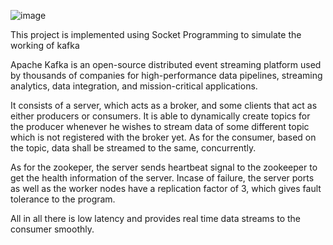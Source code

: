![image](https://user-images.githubusercontent.com/80464081/204954412-69c07f35-071e-4822-9e9f-5842cf83758c.png)

This project is implemented using Socket Programming to simulate the working of kafka

Apache Kafka is an open-source distributed event streaming platform used by thousands of companies for high-performance data pipelines, 
streaming analytics, data integration, and mission-critical applications.

It consists of a server, which acts as a broker, and some clients that act as either producers or consumers. It is able to dynamically create topics
for the producer whenever he wishes to stream data of some different topic which is not registered with the broker yet. As for the consumer, based
on the topic, data shall be streamed to the same, concurrently. 

As for the zookeper, the server sends heartbeat signal to the zookeeper to get the health information of the server. Incase of failure, the server ports as well as the worker nodes have a replication factor of 3, which gives fault tolerance to the program.

All in all there is low latency and provides real time data streams to the consumer smoothly.
